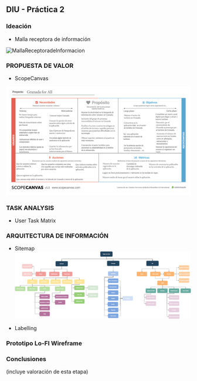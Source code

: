 ## DIU - Práctica 2

### Ideación 
* Malla receptora de información 

![MallaReceptoradeInformacion](https://github.com/GFernando97/DIU21/blob/master/P2/Malla%20Receptora%20de%20Informaci%C3%B3n.png)


### PROPUESTA DE VALOR
* ScopeCanvas

![PDFCanvas](https://github.com/GFernando97/DIU21/blob/master/P2/Canvas.png)


### TASK ANALYSIS

* User Task Matrix 


### ARQUITECTURA DE INFORMACIÓN

* Sitemap 
![SiteMap](https://github.com/GFernando97/DIU21/blob/master/P2/Sitemap.png)


* Labelling 


### Prototipo Lo-FI Wireframe 


### Conclusiones  
(incluye valoración de esta etapa)
